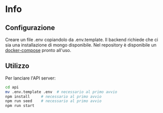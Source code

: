 # Info

## Configurazione

Creare un file .env copiandolo da .env.template. Il backend richiede che ci sia una installazione di mongo disponibile. Nel repository è disponibile un [docker-compose](../docker) pronto all'uso.

## Utilizzo

Per lanciare l'API server:

```bash
cd api
mv .env.template .env  # necessario al primo avvio
npm install     # necessario al primo avvio
npm run seed    # necessario al primo avvio
npm run start
```
